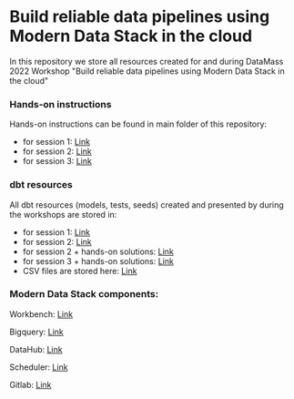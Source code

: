 # Build reliable data pipelines using Modern Data Stack in the cloud

In this repository we store all resources created for and during DataMass 2022 Workshop "Build reliable data pipelines using Modern Data Stack in the cloud"

### Hands-on instructions

Hands-on instructions can be found in main folder of this repository:
- for session 1: [Link](https://github.com/MichalSoszkoGID/datamass-workshop-resourcess/blob/cf68dc6231e03c0e3adece535aee7b7be6dbab6d/Session%201%20-%20hands-on%20excercises.md)
- for session 2: [Link](https://github.com/MichalSoszkoGID/datamass-workshop-resourcess/blob/cf68dc6231e03c0e3adece535aee7b7be6dbab6d/Session%202%20-%20hands-on%20excercises.md)
- for session 3: [Link](https://github.com/MichalSoszkoGID/datamass-workshop-resourcess/blob/cf68dc6231e03c0e3adece535aee7b7be6dbab6d/Session%203%20-%20hands-on%20excercises.md)

### dbt resources

All dbt resources (models, tests, seeds) created and presented by during the workshops are stored in:

- for session 1: [Link](https://github.com/MichalSoszkoGID/datamass-workshop-resourcess/tree/main/Session%201)
- for session 2: [Link](https://github.com/MichalSoszkoGID/datamass-workshop-resourcess/tree/main/Session%202)
- for session 2 + hands-on solutions: [Link](https://github.com/MichalSoszkoGID/datamass-workshop-resourcess/tree/main/Session%202%20-%20hands-on%20solutions)
- for session 3 + hands-on solutions: [Link](https://github.com/MichalSoszkoGID/datamass-workshop-resourcess/tree/main/Session%203%20-%20hands-on%20solutions)
- CSV files are stored here: [Link](https://github.com/MichalSoszkoGID/datamass-workshop-resourcess/tree/main/CSV)


### Modern Data Stack components:

Workbench: [Link](https://console.cloud.google.com/vertex-ai/workbench/list/instances?authuser=0&project=datamass-mdp-workshop)

Bigquery: [Link](https://console.cloud.google.com/bigquery?authuser=0&project=datamass-mdp-workshop)

DataHub: [Link](http://34.116.196.16:9002/)

Scheduler: [Link](https://58a6f530618c49558667b865f21ac64a-dot-europe-central2.composer.googleusercontent.com/home)

Gitlab: [Link](https://gitlab.com/datamass-mdp-workshop)